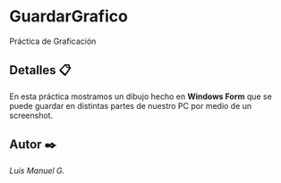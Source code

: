 # GuardarGrafico
Práctica de Graficación 

## Detalles :clipboard:
En esta práctica mostramos un dibujo hecho en **Windows Form** que se puede guardar en distintas partes de nuestro PC por medio de un screenshot.

## Autor :black_nib:
*Luis Manuel G.*

